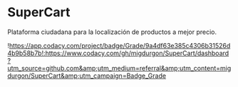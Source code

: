 # SuperCart
Plataforma ciudadana para la localización de productos a mejor precio.

!https://app.codacy.com/project/badge/Grade/9a4df63e385c4306b31526d4b9b58b7b!:https://www.codacy.com/gh/migdurgon/SuperCart/dashboard?utm_source=github.com&amp;utm_medium=referral&amp;utm_content=migdurgon/SuperCart&amp;utm_campaign=Badge_Grade
